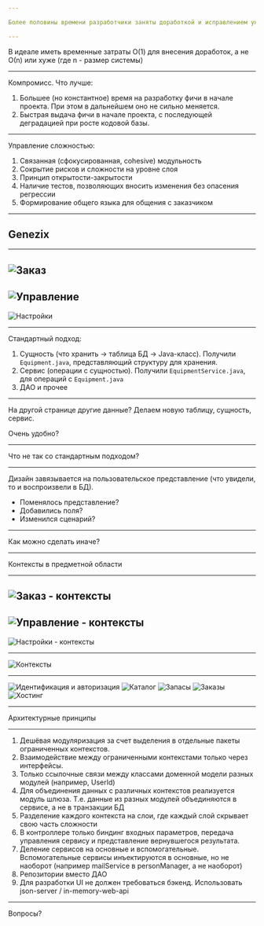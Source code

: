 ```yaml
---

Более половины времени разработчики заняты доработкой и исправлением уже существующего кода

--- 
```


В идеале иметь временные затраты О(1) для внесения доработок, а не О(n) или хуже
(где n - размер системы)

--- 

Компромисс. Что лучше:
1. Большее (но константное) время на разработку фичи в начале проекта. При этом в дальнейшем оно не сильно меняется.
2. Быстрая выдача фичи в начале проекта, с последующей деградацией при росте кодовой базы.

---

Управление сложностью:

1. Связанная (сфокусированная, cohesive) модульность
2. Сокрытие рисков и сложности на уровне слоя
3. Принцип открытости-закрытости
4. Наличие тестов, позволяющих вносить изменения без опасения регрессии
5. Формирование общего языка для общения с заказчиком

--- 

## Genezix

--- 

![Заказ](https://github.com/gilinykh/slides/blob/master/genezix/order-page.png)
---
![Управление](https://github.com/gilinykh/slides/blob/master/genezix/manage-page.png)
---
![Настройки](https://github.com/gilinykh/slides/blob/master/genezix/profile-page.png)

---

Стандартный подход:

1. Сущность (что хранить -> таблица БД -> Java-класс). Получили `Equipment.java`, представляющий структуру для хранения.
2. Сервис (операции с сущностью). Получили `EquipmentService.java`, для операций с `Equipment.java`
3. ДАО и прочее

---

На другой странице другие данные? Делаем новую таблицу, сущность, сервис.

Очень удобно?

---

Что не так со стандартным подходом?

---

Дизайн завязывается на пользовательское представление (что увидели, то и воспроизвели в БД).

* Поменялось представление?
* Добавились поля?
* Изменился сценарий?

---

Как можно сделать иначе?

---

Контексты в предметной области

---

![Заказ - контексты](https://github.com/gilinykh/slides/blob/master/genezix/order-page-contexts.png)
---
![Управление - контексты](https://github.com/gilinykh/slides/blob/master/genezix/manage-page-contexts.png)
---
![Настройки - контексты](https://github.com/gilinykh/slides/blob/master/genezix/profile-page-context.png)

---

![Контексты](genezix/components.svg)

---

![Идентификация и авторизация](https://github.com/gilinykh/slides/blob/master/genezix/auth-classes.svg)
![Каталог](https://github.com/gilinykh/slides/blob/master/genezix/catalog-classes.svg)
![Запасы](https://github.com/gilinykh/slides/blob/master/genezix/inventory-classes.svg)
![Заказы](https://github.com/gilinykh/slides/blob/master/genezix/orders-classes.svg)
![Хостинг](https://github.com/gilinykh/slides/blob/master/genezix/vms-classes.svg)

---

Архитектурные принципы

---

1. Дешёвая модуляризация за счет выделения в отдельные пакеты ограниченных контекстов.
2. Взаимодействие между ограниченными контекстами только через интерфейсы.
3. Только ссылочные связи между классами доменной модели разных модулей (например, UserId)
4. Для объединения данных с различных контекстов реализуется модуль шлюза. Т.е. данные из разных модулей объединяются в сервисе, а не в транзакции БД
5. Разделение каждого контекста на слои, где каждый слой скрывает свою часть сложности
6. В контроллере только биндинг входных параметров, передача управления сервису и представление вернувшегося результата.
7. Деление сервисов на основные и вспомогательные. Вспомогательные сервисы инъектируются в основные, но не наоборот (например mailService в personManager, а не наоборот)
8. Репозитории вместо ДАО
9. Для разработки UI не должен требоваться бэкенд. Использовать json-server / in-memory-web-api

---

Вопросы?
